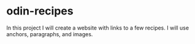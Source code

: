 # odin-recipes
In this project I will create a website with links to a few recipes. I will use anchors, paragraphs, and images.